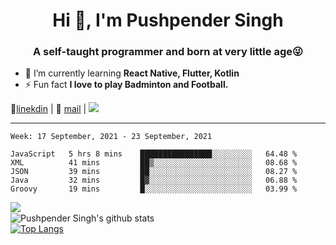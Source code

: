 <h1 align="center">Hi 👋, I'm Pushpender Singh</h1>
<h3 align="center">A self-taught programmer and born at very little age😜</h3>

- 🌱 I’m currently learning **React Native, Flutter, Kotlin**
- ⚡ Fun fact **I love to play Badminton and Football.**

👔[linekdin](https://www.linkedin.com/in/pushpender-singh-240061202/) | 📧 [mail](mailto:pushpendersingh@p2devs.com) | ![](https://komarev.com/ghpvc/?username=pushpender-singh-ap&color=blue)


---

<!--START_SECTION:waka-->
```text
Week: 17 September, 2021 - 23 September, 2021

JavaScript   5 hrs 8 mins    ████████████████░░░░░░░░░   64.48 % 
XML          41 mins         ██▒░░░░░░░░░░░░░░░░░░░░░░   08.68 % 
JSON         39 mins         ██░░░░░░░░░░░░░░░░░░░░░░░   08.27 % 
Java         32 mins         █▓░░░░░░░░░░░░░░░░░░░░░░░   06.88 % 
Groovy       19 mins         █░░░░░░░░░░░░░░░░░░░░░░░░   03.99 % 
```
<!--END_SECTION:waka-->

<img align="left" src="https://github-readme-streak-stats.herokuapp.com/?user=pushpender-singh-ap&theme=dark" /></br>
![Pushpender Singh's github stats](https://github-readme-stats.vercel.app/api?username=pushpender-singh-ap&show_icons=true&theme=radical&count_private=true)</br>
[![Top Langs](https://github-readme-stats.vercel.app/api/top-langs/?username=pushpender-singh-ap&theme=radical)](https://github.com/pushpender-singh-ap/github-readme-stats)
